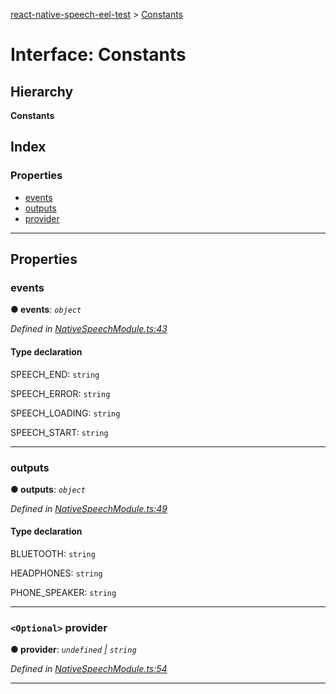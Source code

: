 [react-native-speech-eel-test](../README.md) > [Constants](../interfaces/constants.md)

# Interface: Constants

## Hierarchy

**Constants**

## Index

### Properties

* [events](constants.md#events)
* [outputs](constants.md#outputs)
* [provider](constants.md#provider)

---

## Properties

<a id="events"></a>

###  events

**● events**: *`object`*

*Defined in [NativeSpeechModule.ts:43](https://github.com/ericlewis/react-native-speech/blob/2b63c1d/src/NativeSpeechModule.ts#L43)*

#### Type declaration

 SPEECH_END: `string`

 SPEECH_ERROR: `string`

 SPEECH_LOADING: `string`

 SPEECH_START: `string`

___
<a id="outputs"></a>

###  outputs

**● outputs**: *`object`*

*Defined in [NativeSpeechModule.ts:49](https://github.com/ericlewis/react-native-speech/blob/2b63c1d/src/NativeSpeechModule.ts#L49)*

#### Type declaration

 BLUETOOTH: `string`

 HEADPHONES: `string`

 PHONE_SPEAKER: `string`

___
<a id="provider"></a>

### `<Optional>` provider

**● provider**: *`undefined` \| `string`*

*Defined in [NativeSpeechModule.ts:54](https://github.com/ericlewis/react-native-speech/blob/2b63c1d/src/NativeSpeechModule.ts#L54)*

___

